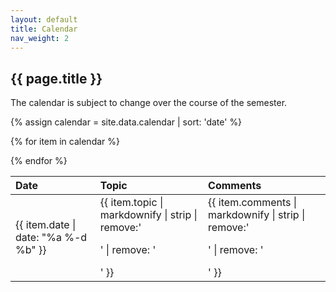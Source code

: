 ```yaml
---
layout: default
title: Calendar
nav_weight: 2
---
```


## {{ page.title }}

The calendar is subject to change over the course of the semester.

<div class="classplan">

{% assign calendar = site.data.calendar | sort: 'date' %}
<table>
<thead>
     <tr>
       <th style="text-align: left">Date</th>
       <th style="text-align: left">Topic</th>
       <th style="text-align: left">Comments</th>
     </tr>
</thead>
<tbody>

{% for item in calendar %}
<tr>
<td>{{ item.date | date: "%a %-d %b" }}</td>
<td>{{ item.topic | markdownify | strip | remove:'<p>' | remove: '</p>' }}</td>
<td>{{ item.comments | markdownify | strip | remove:'<p>' | remove: '</p>' }}</td>
</tr>
{% endfor %}

</tbody>
</table>

</div>
